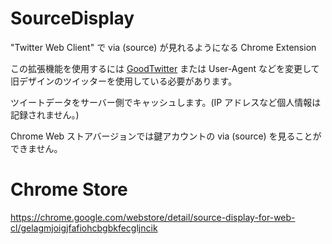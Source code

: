 # SourceDisplay
"Twitter Web Client" で via (source) が見れるようになる Chrome Extension

この拡張機能を使用するには [GoodTwitter](https://chrome.google.com/webstore/detail/goodtwitter/jbanhionoclikdjnjlcmefiofgjimgca) または User-Agent などを変更して旧デザインのツイッターを使用している必要があります。

ツイートデータをサーバー側でキャッシュします。(IP アドレスなど個人情報は記録されません。)

Chrome Web ストアバージョンでは鍵アカウントの via (source) を見ることができません。

# Chrome Store
https://chrome.google.com/webstore/detail/source-display-for-web-cl/gelagmjoigjfafiohcbgbkfecgljncik
